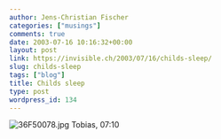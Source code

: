 ```yaml
---
author: Jens-Christian Fischer
categories: ["musings"]
comments: true
date: 2003-07-16 10:16:32+00:00
layout: post
link: https://invisible.ch/2003/07/16/childs-sleep/
slug: childs-sleep
tags: ["blog"]
title: Childs sleep
type: post
wordpress_id: 134
---
```


![36F50078.jpg](https://www.invisible.ch/archives/36F50078.jpg)
Tobias, 07:10

